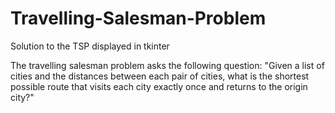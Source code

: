 # Travelling-Salesman-Problem
Solution to the TSP displayed in tkinter

The travelling salesman problem asks the following question: "Given a list of cities and the distances between each pair of cities, what is the shortest possible route that visits each city exactly once and returns to the origin city?"
